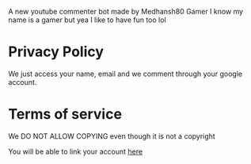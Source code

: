 A new youtube commenter bot made by Medhansh80 Gamer
I know my name is a gamer but yea I like to have fun too lol

# Privacy Policy
We just access your name, email and we comment through your google account.

# Terms of service
We DO NOT ALLOW COPYING even though it is not a copyright

You will be able to link your account [here](http://google.com)

